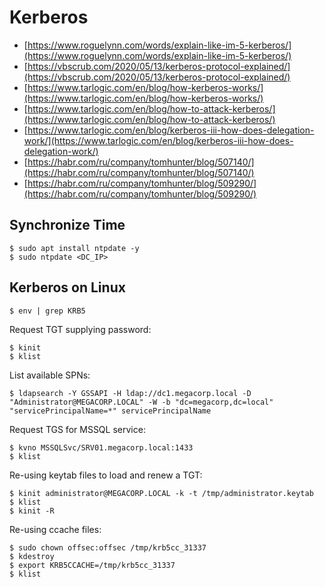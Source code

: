 # Kerberos

* [https://www.roguelynn.com/words/explain-like-im-5-kerberos/](https://www.roguelynn.com/words/explain-like-im-5-kerberos/)
* [https://vbscrub.com/2020/05/13/kerberos-protocol-explained/](https://vbscrub.com/2020/05/13/kerberos-protocol-explained/)
* [https://www.tarlogic.com/en/blog/how-kerberos-works/](https://www.tarlogic.com/en/blog/how-kerberos-works/)
* [https://www.tarlogic.com/en/blog/how-to-attack-kerberos/](https://www.tarlogic.com/en/blog/how-to-attack-kerberos/)
* [https://www.tarlogic.com/en/blog/kerberos-iii-how-does-delegation-work/](https://www.tarlogic.com/en/blog/kerberos-iii-how-does-delegation-work/)
* [https://habr.com/ru/company/tomhunter/blog/507140/](https://habr.com/ru/company/tomhunter/blog/507140/)
* [https://habr.com/ru/company/tomhunter/blog/509290/](https://habr.com/ru/company/tomhunter/blog/509290/)




## Synchronize Time

```
$ sudo apt install ntpdate -y
$ sudo ntpdate <DC_IP>
```




## Kerberos on Linux

```
$ env | grep KRB5
```

Request TGT supplying password:

```
$ kinit
$ klist
```

List available SPNs:

```
$ ldapsearch -Y GSSAPI -H ldap://dc1.megacorp.local -D "Administrator@MEGACORP.LOCAL" -W -b "dc=megacorp,dc=local" "servicePrincipalName=*" servicePrincipalName
```

Request TGS for MSSQL service:

```
$ kvno MSSQLSvc/SRV01.megacorp.local:1433
$ klist
```

Re-using keytab files to load and renew a TGT:

```
$ kinit administrator@MEGACORP.LOCAL -k -t /tmp/administrator.keytab
$ klist
$ kinit -R
```

Re-using ccache files:

```
$ sudo chown offsec:offsec /tmp/krb5cc_31337
$ kdestroy
$ export KRB5CCACHE=/tmp/krb5cc_31337
$ klist
```
